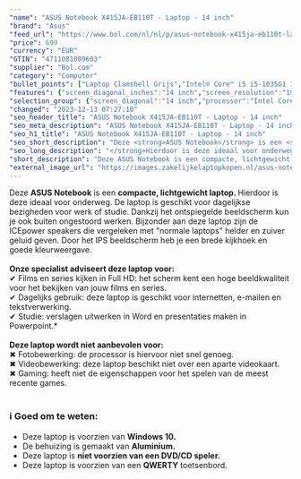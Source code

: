 ```yaml
---
"name": "ASUS Notebook X415JA-EB110T - Laptop - 14 inch"
"brand": "Asus"
"feed_url": "https://www.bol.com/nl/nl/p/asus-notebook-x415ja-eb110t-laptop-14-inch/9300000019922711"
"price": 699
"currency": "EUR"
"GTIN": "4711081009603"
"supplier": "Bol.com"
"category": "Computer"
"bullet_points": ["Laptop Clamshell Grijs","Intel® Core™ i5 i5-1035G1 1 GHz","35,6 cm (14\") Full HD 1920 x 1080 Pixels LED backlight 16:9","8 GB DDR4-SDRAM 1 x 4 GB","512 GB SSD","Intel® UHD Graphics","Wi-Fi 5 (802.11ac) Bluetooth 5.0","37 Wh","Windows 10 Home"]
"features": {"screen_diagonal_inches":"14 inch","screen_resolution":"1920 x 1080 Pixels","processor_family":"Intel® Core™ i5","memory_size":"8 GB","memory_type":"DDR4-SDRAM","total_storage_space":"512 GB","operating_system":"Windows 10 Home","battery_capacity":"37 Wh","width":"325,4 mm","depth":"216 mm","height":"19,9 mm"}
"selection_group": {"screen_diagonal":"14 inch","processor":"Intel Core i5","changed_price_past_3_days":false}
"changed": "2023-12-13 07:27:10"
"seo_header_title": "ASUS Notebook X415JA-EB110T - Laptop - 14 inch"
"seo_meta_description": "ASUS Notebook X415JA-EB110T - Laptop - 14 inch"
"seo_h1_title": "ASUS Notebook X415JA-EB110T - Laptop - 14 inch"
"seo_short_description": "Deze <strong>ASUS Notebook</strong> is een <strong>compacte, lichtgewicht laptop."
"seo_long_description": "</strong>Hierdoor is deze ideaal voor onderweg. De laptop is geschikt voor dagelijkse bezigheden voor werk of studie. Dankzij het ontspiegelde beeldscherm kun je ook buiten ongestoord werken. Bijzonder aan deze laptop zijn de ICEpower speakers die vergeleken met \"normale laptops\" helder en zuiver geluid geven. Door het IPS beeldscherm heb je een brede kijkhoek en goede kleurweergave. <br /><br /><strong>Onze specialist adviseert deze laptop voor:</strong><br />✔ Films en series kijken in Full HD: het scherm kent een hoge beeldkwaliteit voor het bekijken van jouw films en series. <br />✔ Dagelijks gebruik: deze laptop is geschikt voor internetten, e-mailen en tekstverwerking. <br />✔ Studie: verslagen uitwerken in Word en presentaties maken in Powerpoint. *<br /><br /><strong>Deze laptop wordt niet aanbevolen voor:</strong><br />✖ Fotobewerking: de processor is hiervoor niet snel genoeg. <br />✖ Videobewerking: deze laptop beschikt niet over een aparte videokaart. <br />✖ Gaming: heeft niet de eigenschappen voor het spelen van de meest recente games. <br /><br />\n<h3>ℹ Goed om te weten:</h3>\n<ul>\n<li>Deze laptop is voorzien van <strong>Windows 10. </strong></li>\n<li>De behuizing is gemaakt van <strong>Aluminium. </strong></li>\n<li>Deze laptop is <strong>niet voorzien van een DVD/CD speler. </strong></li>\n<li>Deze laptop is voorzien van een <strong>QWERTY</strong> toetsenbord. </li>\n</ul>"
"short_description": "Deze ASUS Notebook is een compacte, lichtgewicht laptop. Hierdoor is deze ideaal voor onderweg. De laptop is geschikt voor dagelijkse bezigheden voor werk of studie. Dankzij het ontspiegelde beeldscherm kun je ook buiten ongestoord werken. Bijzonder aan deze laptop zijn de ICEpower speakers die vergeleken met \"normale laptops\" helder en zuiver geluid geven. Door het IPS beeldscherm heb je een brede kijkhoek en goede kleurweergave. Onze specialist adviseert deze laptop voor: ✔ Films en series kijken in Full HD: het scherm kent een hoge beeldkwaliteit voor het bekijken van jouw films en series. ✔ Dagelijks gebruik: deze laptop is geschikt voor internetten, e-mailen en tekstverwerking. ✔ Studie: verslagen uitwerken in Word en presentaties maken in Powerpoint.* Deze laptop wordt niet aanbevolen voor: ✖ Fotobewerking: de processor is hiervoor niet snel genoeg. ✖ Videobewerking: deze laptop beschikt niet over een aparte videokaart. ✖ Gaming: heeft niet de eigenschappen voor het spelen van de meest recente games. ℹ Goed om te weten: Deze laptop is voorzien van Windows 10. De behuizing is gemaakt van Aluminium. Deze laptop is niet voorzien van een DVD/CD speler. Deze laptop is voorzien van een QWERTY toetsenbord."
"external_image_url": "https://images.zakelijkelaptopkopen.nl/asus-notebook-x415ja-eb110t-laptop-14-inch.webp"
---
```


Deze <strong>ASUS Notebook</strong> is een <strong>compacte, lichtgewicht laptop. </strong>Hierdoor is deze ideaal voor onderweg. De laptop is geschikt voor dagelijkse bezigheden voor werk of studie. Dankzij het ontspiegelde beeldscherm kun je ook buiten ongestoord werken. Bijzonder aan deze laptop zijn de ICEpower speakers die vergeleken met "normale laptops" helder en zuiver geluid geven. Door het IPS beeldscherm heb je een brede kijkhoek en goede kleurweergave.<br /><br /><strong>Onze specialist adviseert deze laptop voor:</strong><br />✔ Films en series kijken in Full HD: het scherm kent een hoge beeldkwaliteit voor het bekijken van jouw films en series.<br />✔ Dagelijks gebruik: deze laptop is geschikt voor internetten, e-mailen en tekstverwerking.<br />✔ Studie: verslagen uitwerken in Word en presentaties maken in Powerpoint.*<br /><br /><strong>Deze laptop wordt niet aanbevolen voor:</strong><br />✖ Fotobewerking: de processor is hiervoor niet snel genoeg.<br />✖ Videobewerking: deze laptop beschikt niet over een aparte videokaart.<br />✖ Gaming: heeft niet de eigenschappen voor het spelen van de meest recente games.<br /><br />
<h3>ℹ Goed om te weten:</h3>
<ul>
<li>Deze laptop is voorzien van <strong>Windows 10.</strong></li>
<li>De behuizing is gemaakt van <strong>Aluminium.</strong></li>
<li>Deze laptop is <strong>niet voorzien van een DVD/CD speler.</strong></li>
<li>Deze laptop is voorzien van een <strong>QWERTY</strong> toetsenbord.</li>
</ul>